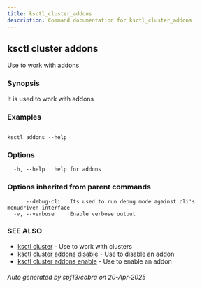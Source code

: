 ```yaml
---
title: ksctl_cluster_addons
description: Command documentation for ksctl_cluster_addons
---
```


## ksctl cluster addons

Use to work with addons

### Synopsis

It is used to work with addons

### Examples

```

ksctl addons --help

```

### Options

```
  -h, --help   help for addons
```

### Options inherited from parent commands

```
      --debug-cli   Its used to run debug mode against cli's menudriven interface
  -v, --verbose     Enable verbose output
```

### SEE ALSO

* [ksctl cluster](ksctl_cluster.md)	 - Use to work with clusters
* [ksctl cluster addons disable](ksctl_cluster_addons_disable.md)	 - Use to disable an addon
* [ksctl cluster addons enable](ksctl_cluster_addons_enable.md)	 - Use to enable an addon

###### Auto generated by spf13/cobra on 20-Apr-2025
